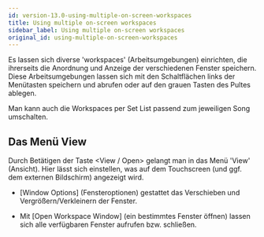 ```yaml
---
id: version-13.0-using-multiple-on-screen-workspaces
title: Using multiple on-screen workspaces
sidebar_label: Using multiple on-screen workspaces
original_id: using-multiple-on-screen-workspaces
---
```


Es lassen sich diverse 'workspaces' (Arbeitsumgebungen) einrichten, die
ihrerseits die Anordnung und Anzeige der verschiedenen Fenster
speichern. Diese Arbeitsumgebungen lassen sich mit den Schaltflächen
links der Menütasten speichern und abrufen oder auf den grauen Tasten
des Pultes ablegen.

Man kann auch die Workspaces per Set List passend zum jeweiligen Song
umschalten.

Das Menü View
-------------

Durch Betätigen der Taste \<View / Open\> gelangt man in das Menü
'View' (Ansicht). Hier lässt sich einstellen, was auf dem Touchscreen
(und ggf. dem externen Bildschirm) angezeigt wird.

-   \[Window Options\] (Fensteroptionen) gestattet das Verschieben und
    Vergrößern/Verkleinern der Fenster.

-   Mit \[Open Workspace Window\] (ein bestimmtes Fenster öffnen) lassen
    sich alle verfügbaren Fenster aufrufen bzw. schließen.


